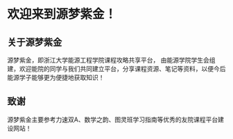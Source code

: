 # 欢迎来到源梦紫金！

## 关于源梦紫金

源梦紫金，即浙江大学能源工程学院课程攻略共享平台，
由能源学院学生会组建，欢迎能院的同学与我们共同建立平台，分享课程资源、笔记等资料，以便今后能源学子能够更为便捷地获取知识！

## 致谢

源梦紫金主要参考力速双A、数学之韵、图灵班学习指南等优秀的友院课程平台建设网站！
